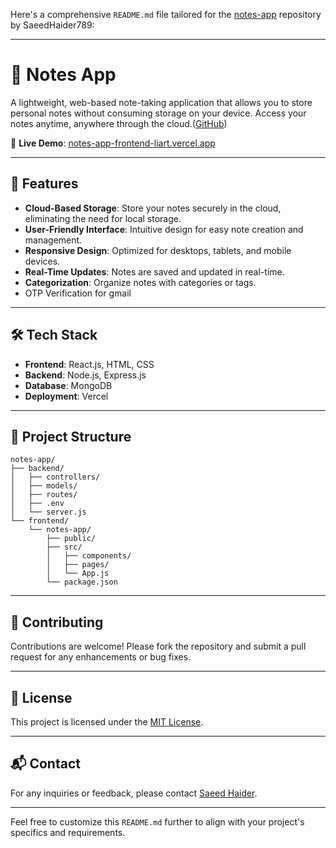 Here's a comprehensive `README.md` file tailored for the [notes-app](https://github.com/SaeedHaider789/notes-app) repository by SaeedHaider789:

---

# 📝 Notes App

A lightweight, web-based note-taking application that allows you to store personal notes without consuming storage on your device. Access your notes anytime, anywhere through the cloud.([GitHub][1])

🔗 **Live Demo**: [notes-app-frontend-liart.vercel.app](https://notes-app-frontend-liart.vercel.app)

---

## 🚀 Features

* **Cloud-Based Storage**: Store your notes securely in the cloud, eliminating the need for local storage.
* **User-Friendly Interface**: Intuitive design for easy note creation and management.
* **Responsive Design**: Optimized for desktops, tablets, and mobile devices.
* **Real-Time Updates**: Notes are saved and updated in real-time.
* **Categorization**: Organize notes with categories or tags.
* OTP Verification for gmail

---

## 🛠️ Tech Stack

* **Frontend**: React.js, HTML, CSS
* **Backend**: Node.js, Express.js
* **Database**: MongoDB
* **Deployment**: Vercel

---


## 📁 Project Structure

```plaintext
notes-app/
├── backend/
│   ├── controllers/
│   ├── models/
│   ├── routes/
│   ├── .env
│   └── server.js
└── frontend/
    └── notes-app/
        ├── public/
        ├── src/
        │   ├── components/
        │   ├── pages/
        │   └── App.js
        └── package.json
```



---

## 🤝 Contributing

Contributions are welcome! Please fork the repository and submit a pull request for any enhancements or bug fixes.

---

## 📄 License

This project is licensed under the [MIT License](LICENSE).

---

## 📬 Contact

For any inquiries or feedback, please contact [Saeed Haider](saeedhaider789@gmail.com).

---

Feel free to customize this `README.md` further to align with your project's specifics and requirements.

[1]: https://github.com/standardnotes/app?utm_source=chatgpt.com "standardnotes/app: Think fearlessly with end-to-end ... - GitHub"
[2]: https://news.ycombinator.com/item?id=35316679&utm_source=chatgpt.com "Apple Notes Liberator – Extract Notes.app Data and Save It as JSON"

